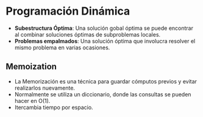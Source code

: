 # Programación Dinámica

- **Subestructura Óptima**: Una solución gobal óptima se puede encontrar al combinar soluciones óptimas de subproblemas locales.
- **Problemas empalmados**: Una solución óptima que involucra resolver el mismo problema en varias ocasiones.


## Memoization

- La Memorización es una técnica para guardar cómputos previos y evitar realizarlos nuevamente.
- Normalmente se utiliza un diccionario, donde las consultas se pueden hacer en O(1).
- Itercambia tiempo por espacio.



